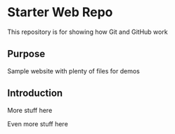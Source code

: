 # Starter Web Repo

This repository is for showing how Git and GitHub work

## Purpose

Sample website with plenty of files for demos

## Introduction

More stuff here

Even more stuff here
